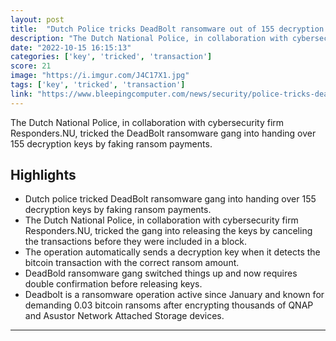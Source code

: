 ```yaml
---
layout: post
title:  "Dutch Police tricks DeadBolt ransomware out of 155 decryption keys"
description: "The Dutch National Police, in collaboration with cybersecurity firm Responders.NU, tricked the DeadBolt ransomware gang into handing over 155 decryption keys by faking ransom payments."
date: "2022-10-15 16:15:13"
categories: ['key', 'tricked', 'transaction']
score: 21
image: "https://i.imgur.com/J4C17X1.jpg"
tags: ['key', 'tricked', 'transaction']
link: "https://www.bleepingcomputer.com/news/security/police-tricks-deadbolt-ransomware-out-of-155-decryption-keys/"
---
```


The Dutch National Police, in collaboration with cybersecurity firm Responders.NU, tricked the DeadBolt ransomware gang into handing over 155 decryption keys by faking ransom payments.

## Highlights

- Dutch police tricked DeadBolt ransomware gang into handing over 155 decryption keys by faking ransom payments.
- The Dutch National Police, in collaboration with cybersecurity firm Responders.NU, tricked the gang into releasing the keys by canceling the transactions before they were included in a block.
- The operation automatically sends a decryption key when it detects the bitcoin transaction with the correct ransom amount.
- DeadBold ransomware gang switched things up and now requires double confirmation before releasing keys.
- Deadbolt is a ransomware operation active since January and known for demanding 0.03 bitcoin ransoms after encrypting thousands of QNAP and Asustor Network Attached Storage devices.

---
